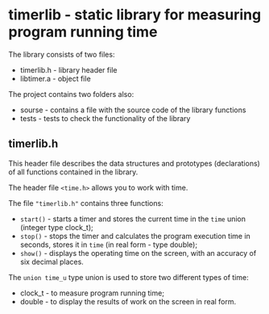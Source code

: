 # timerlib - static library for measuring program running time

The library consists of two files:
* timerlib.h	- library header file
* libtimer.a	- object file

The project contains two folders also: 
* sourse	- contains a file with the source code of the library functions
* tests 	- tests to check the functionality of the library

## timerlib.h
This header file describes the data structures and prototypes (declarations) of all functions contained in the library.

The header file `<time.h>` allows you to work with time.

The file `"timerlib.h"` contains three functions:
* `start()`	- starts a timer and stores the current time in the `time` union (integer type clock_t);
* `stop()`	- stops the timer and calculates the program execution time in seconds, stores it in `time` (in real form - type double);
* `show()`	- displays the operating time on the screen, with an accuracy of six decimal places.

The `union time_u` type union is used to store two different types of time:
* clock_t	- to measure program running time;
* double	- to display the results of work on the screen in real form.
